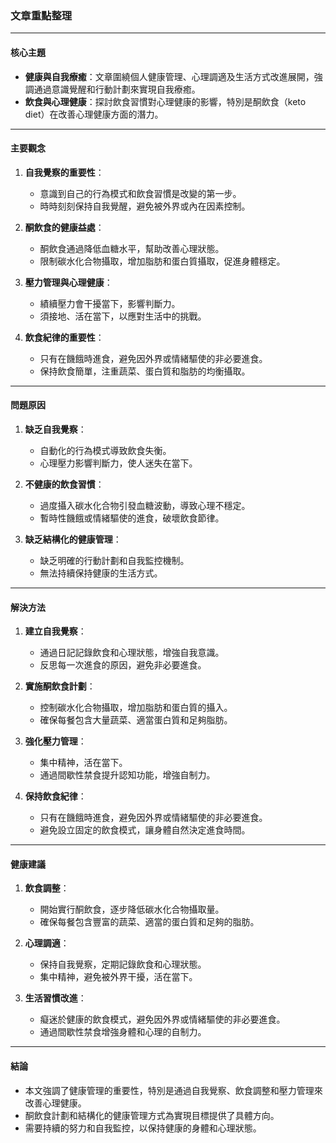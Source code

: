 ### 文章重點整理

---

#### 核心主題
- **健康與自我療癒**：文章圍繞個人健康管理、心理調適及生活方式改進展開，強調通過意識覺醒和行動計劃來實現自我療癒。
- **飲食與心理健康**：探討飲食習慣對心理健康的影響，特別是酮飲食（keto diet）在改善心理健康方面的潛力。

---

#### 主要觀念
1. **自我覺察的重要性**：
   - 意識到自己的行為模式和飲食習慣是改變的第一步。
   - 時時刻刻保持自我覺醒，避免被外界或內在因素控制。

2. **酮飲食的健康益處**：
   - 酮飲食通過降低血糖水平，幫助改善心理狀態。
   - 限制碳水化合物攝取，增加脂肪和蛋白質攝取，促進身體穩定。

3. **壓力管理與心理健康**：
   - 績續壓力會干擾當下，影響判斷力。
   - 須接地、活在當下，以應對生活中的挑戰。

4. **飲食紀律的重要性**：
   - 只有在饑餓時進食，避免因外界或情緒驅使的非必要進食。
   - 保持飲食簡單，注重蔬菜、蛋白質和脂肪的均衡攝取。

---

#### 問題原因
1. **缺乏自我覺察**：
   - 自動化的行為模式導致飲食失衡。
   - 心理壓力影響判斷力，使人迷失在當下。

2. **不健康的飲食習慣**：
   - 過度攝入碳水化合物引發血糖波動，導致心理不穩定。
   - 暫時性饑餓或情緒驅使的進食，破壞飲食節律。

3. **缺乏結構化的健康管理**：
   - 缺乏明確的行動計劃和自我監控機制。
   - 無法持續保持健康的生活方式。

---

#### 解決方法
1. **建立自我覺察**：
   - 通過日記記錄飲食和心理狀態，增強自我意識。
   - 反思每一次進食的原因，避免非必要進食。

2. **實施酮飲食計劃**：
   - 控制碳水化合物攝取，增加脂肪和蛋白質的攝入。
   - 確保每餐包含大量蔬菜、適當蛋白質和足夠脂肪。

3. **強化壓力管理**：
   - 集中精神，活在當下。
   - 通過間歇性禁食提升認知功能，增強自制力。

4. **保持飲食紀律**：
   - 只有在饑餓時進食，避免因外界或情緒驅使的非必要進食。
   - 避免設立固定的飲食模式，讓身體自然決定進食時間。

---

#### 健康建議
1. **飲食調整**：
   - 開始實行酮飲食，逐步降低碳水化合物攝取量。
   - 確保每餐包含豐富的蔬菜、適當的蛋白質和足夠的脂肪。

2. **心理調適**：
   - 保持自我覺察，定期記錄飲食和心理狀態。
   - 集中精神，避免被外界干擾，活在當下。

3. **生活習慣改進**：
   - 癡迷於健康的飲食模式，避免因外界或情緒驅使的非必要進食。
   - 通過間歇性禁食增強身體和心理的自制力。

---

#### 結論
- 本文強調了健康管理的重要性，特別是通過自我覺察、飲食調整和壓力管理來改善心理健康。
- 酮飲食計劃和結構化的健康管理方式為實現目標提供了具體方向。
- 需要持續的努力和自我監控，以保持健康的身體和心理狀態。